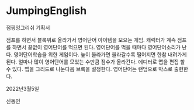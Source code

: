 # JumpingEnglish

점핑잉그리쉬 기획서

점프를 하면서 블록위로 올라가서 영어단어 아이템을 모으는 게임.
캐릭터가 계속 점프를 하면서 끝없이 영어단어를 먹으면 된다. 
영어단어를 먹을 때마다 영어단어소리가 난다. 
영어단어학습을 위한 게임이다. 
높이 올라가면 올라갈수록 떨어지면 한참 내려가게 된다. 
얼마나 많이 영어단어를 모았는 수만큼 점수가 올라간다. 
에디터로 맵을 편집 할 수 있다. 
맵을 그리드로 나눈다음 브록을 설정한다.
영어단어는 랜덤으로 박스로 출현한다.

2022년3월5일

신동인
